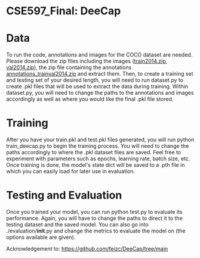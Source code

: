 # CSE597_Final: DeeCap

# Data
To run the code, annotations and images for the COCO dataset are needed. Please download the zip files including the images ([train2014.zip](http://images.cocodataset.org/zips/train2014.zip), [val2014.zip](http://images.cocodataset.org/zips/val2014.zip)), the zip file containing the annotations [annotations_trainval2014.zip](http://images.cocodataset.org/annotations/annotations_trainval2014.zip) and extract them. Then, to create a training set and testing set of your desired length, you will need to run dataset.py to create .pkl files that will be used to extract the data during training. Within dataset.py, you will need to change the paths to the annotations and images accordingly as well as where you would like the final .pkl file stored. 

# Training
After you have your train.pkl and test.pkl files generated, you will run python train_deecap.py to begin the training process. You will need to change the paths accordingly to where the .pkl dataset files are saved. Feel free to experiment with parameters such as epochs, learning rate, batch size, etc. Once training is done, the model's state dict will be saved to a .pth file in which you can easily load for later use in evaluation.

# Testing and Evaluation
Once you trained your model, you can run python test.py to evaluate its performance. Again, you will have to change the paths to direct it to the testing dataset and the saved model. You can also go into ./evaluation/__init__.py and change the metrics to evaluate the model on (the options available are given). 

Acknowledgement to: https://github.com/feizc/DeeCap/tree/main 
